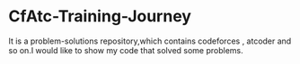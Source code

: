 # CfAtc-Training-Journey
It is a problem-solutions repository,which contains codeforces , atcoder and so on.I would like to show my code that solved some problems.
